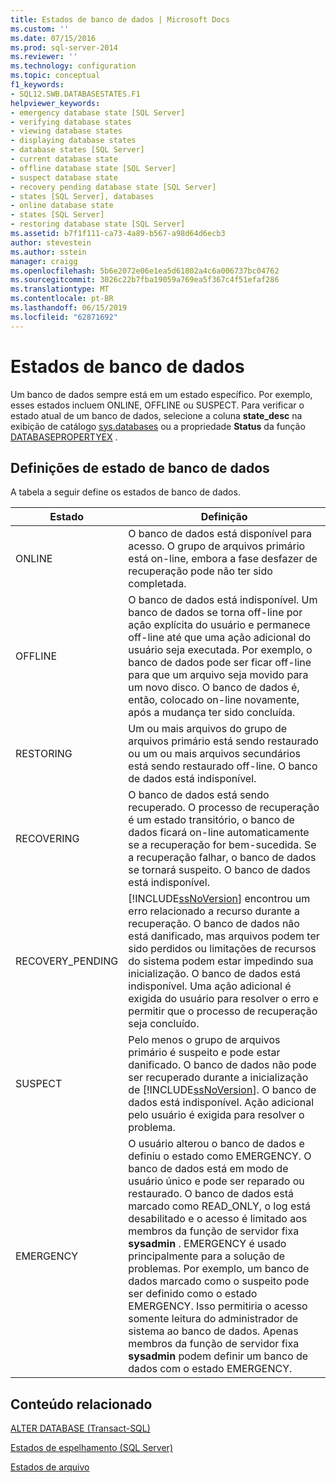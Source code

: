 ```yaml
---
title: Estados de banco de dados | Microsoft Docs
ms.custom: ''
ms.date: 07/15/2016
ms.prod: sql-server-2014
ms.reviewer: ''
ms.technology: configuration
ms.topic: conceptual
f1_keywords:
- SQL12.SWB.DATABASESTATES.F1
helpviewer_keywords:
- emergency database state [SQL Server]
- verifying database states
- viewing database states
- displaying database states
- database states [SQL Server]
- current database state
- offline database state [SQL Server]
- suspect database state
- recovery pending database state [SQL Server]
- states [SQL Server], databases
- online database state
- states [SQL Server]
- restoring database state [SQL Server]
ms.assetid: b7f1f111-ca73-4a89-b567-a98d64d6ecb3
author: stevestein
ms.author: sstein
manager: craigg
ms.openlocfilehash: 5b6e2072e06e1ea5d61802a4c6a006737bc04762
ms.sourcegitcommit: 3026c22b7fba19059a769ea5f367c4f51efaf286
ms.translationtype: MT
ms.contentlocale: pt-BR
ms.lasthandoff: 06/15/2019
ms.locfileid: "62871692"
---
```

# <a name="database-states"></a>Estados de banco de dados
  Um banco de dados sempre está em um estado específico. Por exemplo, esses estados incluem ONLINE, OFFLINE ou SUSPECT. Para verificar o estado atual de um banco de dados, selecione a coluna **state_desc** na exibição de catálogo [sys.databases](/sql/relational-databases/system-catalog-views/sys-databases-transact-sql) ou a propriedade **Status** da função [DATABASEPROPERTYEX](/sql/t-sql/functions/databasepropertyex-transact-sql) .  
  
## <a name="database-state-definitions"></a>Definições de estado de banco de dados  
 A tabela a seguir define os estados de banco de dados.  
  
|Estado|Definição|  
|-----------|----------------|  
|ONLINE|O banco de dados está disponível para acesso. O grupo de arquivos primário está on-line, embora a fase desfazer de recuperação pode não ter sido completada.|  
|OFFLINE|O banco de dados está indisponível. Um banco de dados se torna off-line por ação explícita do usuário e permanece off-line até que uma ação adicional do usuário seja executada. Por exemplo, o banco de dados pode ser ficar off-line para que um arquivo seja movido para um novo disco. O banco de dados é, então, colocado on-line novamente, após a mudança ter sido concluída.|  
|RESTORING|Um ou mais arquivos do grupo de arquivos primário está sendo restaurado ou um ou mais arquivos secundários está sendo restaurado off-line. O banco de dados está indisponível.|  
|RECOVERING|O banco de dados está sendo recuperado. O processo de recuperação é um estado transitório, o banco de dados ficará on-line automaticamente se a recuperação for bem-sucedida. Se a recuperação falhar, o banco de dados se tornará suspeito. O banco de dados está indisponível.|  
|RECOVERY_PENDING|[!INCLUDE[ssNoVersion](../../../includes/ssnoversion-md.md)] encontrou um erro relacionado a recurso durante a recuperação. O banco de dados não está danificado, mas arquivos podem ter sido perdidos ou limitações de recursos do sistema podem estar impedindo sua inicialização. O banco de dados está indisponível. Uma ação adicional é exigida do usuário para resolver o erro e permitir que o processo de recuperação seja concluído.|  
|SUSPECT|Pelo menos o grupo de arquivos primário é suspeito e pode estar danificado. O banco de dados não pode ser recuperado durante a inicialização de [!INCLUDE[ssNoVersion](../../../includes/ssnoversion-md.md)]. O banco de dados está indisponível. Ação adicional pelo usuário é exigida para resolver o problema.|  
|EMERGENCY|O usuário alterou o banco de dados e definiu o estado como EMERGENCY. O banco de dados está em modo de usuário único e pode ser reparado ou restaurado. O banco de dados está marcado como READ_ONLY, o log está desabilitado e o acesso é limitado aos membros da função de servidor fixa **sysadmin** . EMERGENCY é usado principalmente para a solução de problemas. Por exemplo, um banco de dados marcado como o suspeito pode ser definido como o estado EMERGENCY. Isso permitiria o acesso somente leitura do administrador de sistema ao banco de dados. Apenas membros da função de servidor fixa **sysadmin** podem definir um banco de dados com o estado EMERGENCY.|  
  
## <a name="related-content"></a>Conteúdo relacionado  
 [ALTER DATABASE &#40;Transact-SQL&#41;](/sql/t-sql/statements/alter-database-transact-sql)  
  
 [Estados de espelhamento &#40;SQL Server&#41;](../../database-engine/database-mirroring/mirroring-states-sql-server.md)  
  
 [Estados de arquivo](file-states.md)  
  
  
